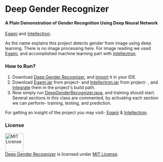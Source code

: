 # Deep Gender Recognizer

#### A Plain Demonstration of Gender Recognition Using Deep Neural Network

[Egami](https://github.com/MinhasKamal/Egami) and [Intellectron](https://github.com/MinhasKamal/Intellectron). 

As the name explains this project detects gender from image using deep learning. There is no image processing here. For image reading we used [Egami](https://github.com/MinhasKamal/Egami), and accomplished machine learning part with [Intellectron](https://github.com/MinhasKamal/Intellectron).

### How to Run?

1. Download [Deep Gender Recognizer](), and [import]() it in your IDE.
2. Download [Egami.jar](https://github.com/MinhasKamal/Egami/blob/release/Egami-V0.1.jar?raw=true) from project-  and [Intellectron.jar](https://github.com/MinhasKamal/Intellectron/releases/download/release/Intellectron-V0.1.jar) from project- , and [integrate](https://stackoverflow.com/a/3280451/4684058) them in the project's build path.
3. Now simply run [DeepGenderRecognizer.java](https://github.com/MinhasKamal/DeepGenderRecognizer/blob/master/src/com/minhaskamal/deepGenderRecognizer/DeepGenderRecognizer.java), and training should start. Several sections in this class are commented, by activating each section we can perform- training, testing, and prediction.

For getting an insight of the project you may visit- [Egami](https://github.com/MinhasKamal/Egami) & [Intellectron](https://github.com/MinhasKamal/Intellectron).

### License

<a rel="license" href="https://opensource.org/licenses/MIT"><img alt="MIT License" src="https://cloud.githubusercontent.com/assets/5456665/18950087/fbe0681a-865f-11e6-9552-e59d038d5913.png" width="60em" height=auto/></a><br/>
<a href="https://github.com/MinhasKamal/DeepGenderRecognizer">Deep Gender Recognizer</a> is licensed under <a rel="license" href="https://opensource.org/licenses/MIT">MIT License</a>.
